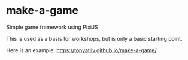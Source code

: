 # make-a-game
Simple game framework using PixiJS

This is used as a basis for workshops, but is only a basic starting point.

Here is an example: https://tonyatliv.github.io/make-a-game/
